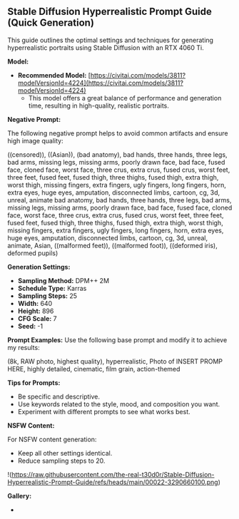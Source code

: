 ## Stable Diffusion Hyperrealistic Prompt Guide (Quick Generation)

This guide outlines the optimal settings and techniques for generating hyperrealistic portraits using Stable Diffusion with an RTX 4060 Ti.

**Model:**

* **Recommended Model:** [https://civitai.com/models/3811?modelVersionId=4224](https://civitai.com/models/3811?modelVersionId=4224) 
    * This model offers a great balance of performance and generation time, resulting in high-quality, realistic portraits.

**Negative Prompt:**

The following negative prompt helps to avoid common artifacts and ensure high image quality:

((censored)), ((Asian)), (bad anatomy), bad hands, three hands, three legs, bad arms, missing legs, missing arms, poorly drawn face, bad face, fused face, cloned face, worst face, three crus, extra crus, fused crus, worst feet, three feet, fused feet, fused thigh, three thighs, fused thigh, extra thigh, worst thigh, missing fingers, extra fingers, ugly fingers, long fingers, horn, extra eyes, huge eyes, amputation, disconnected limbs, cartoon, cg, 3d, unreal, animate bad anatomy, bad hands, three hands, three legs, bad arms, missing legs, missing arms, poorly drawn face, bad face, fused face, cloned face, worst face, three crus, extra crus, fused crus, worst feet, three feet, fused feet, fused thigh, three thighs, fused thigh, extra thigh, worst thigh, missing fingers, extra fingers, ugly fingers, long fingers, horn, extra eyes, huge eyes, amputation, disconnected limbs, cartoon, cg, 3d, unreal, animate, Asian, ((malformed feet)), ((malformed foot)), ((deformed iris), deformed pupils)


**Generation Settings:**

* **Sampling Method:** DPM++ 2M
* **Schedule Type:** Karras
* **Sampling Steps:** 25
* **Width:** 640
* **Height:** 896
* **CFG Scale:** 7
* **Seed:** -1

**Prompt Examples:**
Use the following base prompt and modify it to achieve my results:

(8k, RAW photo, highest quality), hyperrealistic, Photo of INSERT PROMP HERE, highly detailed, cinematic, film grain, action-themed

**Tips for Prompts:**

* Be specific and descriptive.
* Use keywords related to the style, mood, and composition you want.
* Experiment with different prompts to see what works best.

**NSFW Content:**

For NSFW content generation:

* Keep all other settings identical.
* Reduce sampling steps to 20.

!(https://raw.githubusercontent.com/the-real-t30d0r/Stable-Diffusion-Hyperrealistic-Prompt-Guide/refs/heads/main/00022-3290660100.png)


**Gallery:**

-


